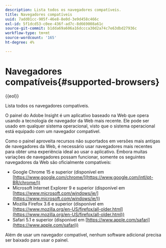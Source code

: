 ```yaml
---
description: Lista todos os navegadores compatíveis.
title: Navegadores compatíveis
uuid: 7add01cc-905f-46e8-8e0d-3e9d458c466c
exl-id: 5f1dcd53-c0ee-436f-ad7c-8d669008a61c
source-git-commit: b1dda69a606a16dccca30d2a74c7e63dbd27936c
workflow-type: tm+mt
source-wordcount: '165'
ht-degree: 4%

---
```


# Navegadores compatíveis{#supported-browsers}

{{eol}}

Lista todos os navegadores compatíveis.

O painel do Adobe Insight é um aplicativo baseado na Web que opera usando a tecnologia de navegador da Web mais recente. Ele pode ser usado em qualquer sistema operacional, visto que o sistema operacional está equipado com um navegador compatível.

Como o painel aproveita recursos não suportados em versões mais antigas de navegadores da Web, é necessário usar navegadores mais recentes para obter uma experiência ideal ao usar o aplicativo. Embora muitas variações de navegadores possam funcionar, somente os seguintes navegadores da Web são oficialmente compatíveis:

* Google Chrome 15 e superior (disponível em [https://www.google.com/chrome/](https://www.google.com/intl/pt-BR/chrome/))
* Microsoft Internet Explorer 9 e superior (disponível em [https://www.microsoft.com/windows/ie/](https://www.microsoft.com/windows/ie/))
* Mozilla Firefox 3.6 e superior (disponível em [https://www.mozilla.org/en-US/firefox/all-older.html](https://www.mozilla.org/en-US/firefox/all-older.html))
* Safari 5.1 e superior (disponível em [https://www.apple.com/safari](https://www.apple.com/safari))

Além de usar um navegador compatível, nenhum software adicional precisa ser baixado para usar o painel.

